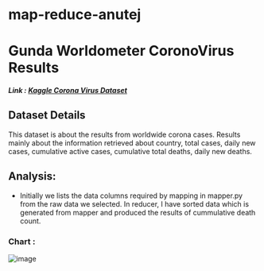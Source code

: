 # map-reduce-anutej

# Gunda Worldometer CoronoVirus Results

##### Link : [Kaggle Corona Virus Dataset](https://www.kaggle.com/josephassaker/covid19-global-dataset?select=worldometer_coronavirus_daily_data.csv)

## Dataset Details
 This dataset is about the results from worldwide corona cases. Results mainly about the information retrieved about country, total cases, daily new cases, cumulative active cases, cumulative total deaths, daily new deaths.
 
 ## Analysis: 
 * Initially we lists the data columns required by mapping in mapper.py from the raw data we selected. In reducer, I have sorted data which is generated from mapper and produced the results of cummulative death count.

### Chart :

![image](https://user-images.githubusercontent.com/77635770/154593644-501d648b-fbcd-45e1-b864-eb71e6d655d8.png)

